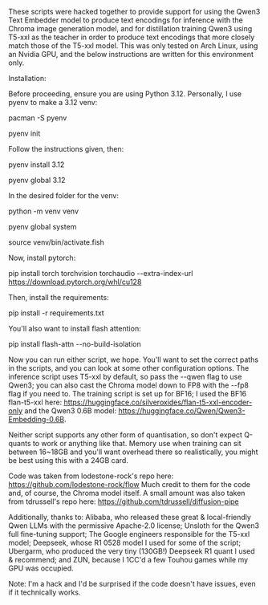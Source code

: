 These scripts were hacked together to provide support for using the Qwen3 Text Embedder model to produce text encodings for inference with the Chroma image generation model, and for distillation training Qwen3 using T5-xxl as the teacher in order to produce text encodings that more closely match those of the T5-xxl model. This was only tested on Arch Linux, using an Nvidia GPU, and the below instructions are written for this environment only.

Installation:

Before proceeding, ensure you are using Python 3.12. Personally, I use pyenv to make a 3.12 venv:

pacman -S pyenv

pyenv init

Follow the instructions given, then:

pyenv install 3.12

pyenv global 3.12

In the desired folder for the venv:

python -m venv venv

pyenv global system

source venv/bin/activate.fish

Now, install pytorch:

pip install torch torchvision torchaudio --extra-index-url https://download.pytorch.org/whl/cu128

Then, install the requirements:

pip install -r requirements.txt

You'll also want to install flash attention:

pip install flash-attn --no-build-isolation

Now you can run either script, we hope. You'll want to set the correct paths in the scripts, and you can look at some other configuration options. The inference script uses T5-xxl by default, so pass the --qwen flag to use Qwen3; you can also cast the Chroma model down to FP8 with the --fp8 flag if you need to. The training script is set up for BF16; I used the BF16 flan-t5-xxl here: https://huggingface.co/silveroxides/flan-t5-xxl-encoder-only and the Qwen3 0.6B model: https://huggingface.co/Qwen/Qwen3-Embedding-0.6B.

Neither script supports any other form of quantisation, so don't expect Q-quants to work or anything like that. Memory use when training can sit between 16~18GB and you'll want overhead there so realistically, you might be best using this with a 24GB card.

Code was taken from lodestone-rock's repo here: https://github.com/lodestone-rock/flow
Much credit to them for the code and, of course, the Chroma model itself.
A small amount was also taken from tdrussell's repo here: https://github.com/tdrussell/diffusion-pipe

Additionally, thanks to: 
Alibaba, who released these great & local-friendly Qwen LLMs with the permissive Apache-2.0 license;
Unsloth for the Qwen3 full fine-tuning support;
The Google engineers responsible for the T5-xxl model;
Deepseek, whose R1 0528 model I used for some of the script;
Ubergarm, who produced the very tiny (130GB!) Deepseek R1 quant I used & recommend; and
ZUN, because I 1CC'd a few Touhou games while my GPU was occupied.

Note: I'm a hack and I'd be surprised if the code doesn't have issues, even if it technically works.

